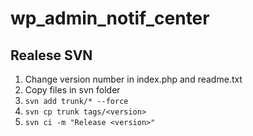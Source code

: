 # wp_admin_notif_center

## Realese SVN

1. Change version number in index.php and readme.txt
2. Copy files in svn folder
3. `svn add trunk/* --force`
4. `svn cp trunk tags/<version>`
5. `svn ci -m "Release <version>"`